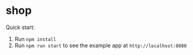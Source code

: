 # shop

Quick start:

1. Run `npm install`
2. Run `npm run start` to see the example app at `http://localhost:8080`
